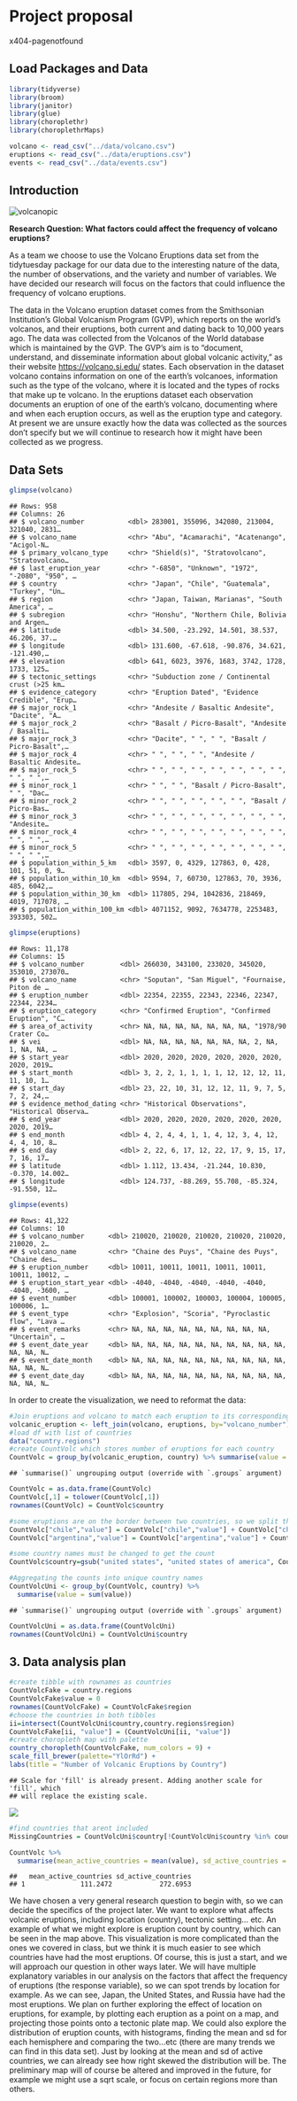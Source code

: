 Project proposal
================
x404-pagenotfound

## Load Packages and Data

``` r
library(tidyverse)
library(broom)
library(janitor)
library(glue)
library(choroplethr)
library(choroplethrMaps)
```

``` r
volcano <- read_csv("../data/volcano.csv")
eruptions <- read_csv("../data/eruptions.csv")
events <- read_csv("../data/events.csv")
```

## Introduction

![volcanopic](images/volcano.jpg)

**Research Question: What factors could affect the frequency of volcano
eruptions?**

As a team we choose to use the Volcano Eruptions data set from the
tidytuesday package for our data due to the interesting nature of the
data, the number of observations, and the variety and number of
variables. We have decided our research will focus on the factors that
could influence the frequency of volcano eruptions.

The data in the Volcano eruption dataset comes from the Smithsonian
Institution’s Global Volcanism Program (GVP), which reports on the
world’s volcanos, and their eruptions, both current and dating back to
10,000 years ago. The data was collected from the Volcanos of the World
database which is maintained by the GVP. The GVP’s aim is to “document,
understand, and disseminate information about global volcanic activity,”
as their website <https://volcano.si.edu/> states. Each observation in
the dataset volcano contains information on one of the earth’s
volcanoes, information such as the type of the volcano, where it is
located and the types of rocks that make up te volcano. In the eruptions
dataset each observation documents an eruption of one of the earth’s
volcano, documenting where and when each eruption occurs, as well as the
eruption type and category. At present we are unsure exactly how the
data was collected as the sources don’t specify but we will continue to
research how it might have been collected as we progress.

## Data Sets

``` r
glimpse(volcano)
```

    ## Rows: 958
    ## Columns: 26
    ## $ volcano_number           <dbl> 283001, 355096, 342080, 213004, 321040, 2831…
    ## $ volcano_name             <chr> "Abu", "Acamarachi", "Acatenango", "Acigol-N…
    ## $ primary_volcano_type     <chr> "Shield(s)", "Stratovolcano", "Stratovolcano…
    ## $ last_eruption_year       <chr> "-6850", "Unknown", "1972", "-2080", "950", …
    ## $ country                  <chr> "Japan", "Chile", "Guatemala", "Turkey", "Un…
    ## $ region                   <chr> "Japan, Taiwan, Marianas", "South America", …
    ## $ subregion                <chr> "Honshu", "Northern Chile, Bolivia and Argen…
    ## $ latitude                 <dbl> 34.500, -23.292, 14.501, 38.537, 46.206, 37.…
    ## $ longitude                <dbl> 131.600, -67.618, -90.876, 34.621, -121.490,…
    ## $ elevation                <dbl> 641, 6023, 3976, 1683, 3742, 1728, 1733, 125…
    ## $ tectonic_settings        <chr> "Subduction zone / Continental crust (>25 km…
    ## $ evidence_category        <chr> "Eruption Dated", "Evidence Credible", "Erup…
    ## $ major_rock_1             <chr> "Andesite / Basaltic Andesite", "Dacite", "A…
    ## $ major_rock_2             <chr> "Basalt / Picro-Basalt", "Andesite / Basalti…
    ## $ major_rock_3             <chr> "Dacite", " ", " ", "Basalt / Picro-Basalt",…
    ## $ major_rock_4             <chr> " ", " ", " ", "Andesite / Basaltic Andesite…
    ## $ major_rock_5             <chr> " ", " ", " ", " ", " ", " ", " ", " ", " ",…
    ## $ minor_rock_1             <chr> " ", " ", "Basalt / Picro-Basalt", " ", "Dac…
    ## $ minor_rock_2             <chr> " ", " ", " ", " ", " ", "Basalt / Picro-Bas…
    ## $ minor_rock_3             <chr> " ", " ", " ", " ", " ", " ", " ", "Andesite…
    ## $ minor_rock_4             <chr> " ", " ", " ", " ", " ", " ", " ", " ", " ",…
    ## $ minor_rock_5             <chr> " ", " ", " ", " ", " ", " ", " ", " ", " ",…
    ## $ population_within_5_km   <dbl> 3597, 0, 4329, 127863, 0, 428, 101, 51, 0, 9…
    ## $ population_within_10_km  <dbl> 9594, 7, 60730, 127863, 70, 3936, 485, 6042,…
    ## $ population_within_30_km  <dbl> 117805, 294, 1042836, 218469, 4019, 717078, …
    ## $ population_within_100_km <dbl> 4071152, 9092, 7634778, 2253483, 393303, 502…

``` r
glimpse(eruptions)
```

    ## Rows: 11,178
    ## Columns: 15
    ## $ volcano_number         <dbl> 266030, 343100, 233020, 345020, 353010, 273070…
    ## $ volcano_name           <chr> "Soputan", "San Miguel", "Fournaise, Piton de …
    ## $ eruption_number        <dbl> 22354, 22355, 22343, 22346, 22347, 22344, 2234…
    ## $ eruption_category      <chr> "Confirmed Eruption", "Confirmed Eruption", "C…
    ## $ area_of_activity       <chr> NA, NA, NA, NA, NA, NA, NA, "1978/90 Crater Co…
    ## $ vei                    <dbl> NA, NA, NA, NA, NA, NA, NA, 2, NA, 1, NA, NA, …
    ## $ start_year             <dbl> 2020, 2020, 2020, 2020, 2020, 2020, 2020, 2019…
    ## $ start_month            <dbl> 3, 2, 2, 1, 1, 1, 1, 12, 12, 12, 11, 11, 10, 1…
    ## $ start_day              <dbl> 23, 22, 10, 31, 12, 12, 11, 9, 7, 5, 7, 2, 24,…
    ## $ evidence_method_dating <chr> "Historical Observations", "Historical Observa…
    ## $ end_year               <dbl> 2020, 2020, 2020, 2020, 2020, 2020, 2020, 2019…
    ## $ end_month              <dbl> 4, 2, 4, 4, 1, 1, 4, 12, 3, 4, 12, 4, 4, 10, 8…
    ## $ end_day                <dbl> 2, 22, 6, 17, 12, 22, 17, 9, 15, 17, 7, 16, 17…
    ## $ latitude               <dbl> 1.112, 13.434, -21.244, 10.830, -0.370, 14.002…
    ## $ longitude              <dbl> 124.737, -88.269, 55.708, -85.324, -91.550, 12…

``` r
glimpse(events)
```

    ## Rows: 41,322
    ## Columns: 10
    ## $ volcano_number      <dbl> 210020, 210020, 210020, 210020, 210020, 210020, 2…
    ## $ volcano_name        <chr> "Chaine des Puys", "Chaine des Puys", "Chaine des…
    ## $ eruption_number     <dbl> 10011, 10011, 10011, 10011, 10011, 10011, 10012, …
    ## $ eruption_start_year <dbl> -4040, -4040, -4040, -4040, -4040, -4040, -3600, …
    ## $ event_number        <dbl> 100001, 100002, 100003, 100004, 100005, 100006, 1…
    ## $ event_type          <chr> "Explosion", "Scoria", "Pyroclastic flow", "Lava …
    ## $ event_remarks       <chr> NA, NA, NA, NA, NA, NA, NA, NA, NA, "Uncertain", …
    ## $ event_date_year     <dbl> NA, NA, NA, NA, NA, NA, NA, NA, NA, NA, NA, NA, N…
    ## $ event_date_month    <dbl> NA, NA, NA, NA, NA, NA, NA, NA, NA, NA, NA, NA, N…
    ## $ event_date_day      <dbl> NA, NA, NA, NA, NA, NA, NA, NA, NA, NA, NA, NA, N…

In order to create the visualization, we need to reformat the data:

``` r
#Join eruptions and volcano to match each eruption to its corresponding volcano
volcanic_eruption <- left_join(volcano, eruptions, by="volcano_number")
#load df with list of countries
data("country.regions")
#create CountVolc which stores number of eruptions for each country
CountVolc = group_by(volcanic_eruption, country) %>% summarise(value = n())
```

    ## `summarise()` ungrouping output (override with `.groups` argument)

``` r
CountVolc = as.data.frame(CountVolc)
CountVolc[,1] = tolower(CountVolc[,1])
rownames(CountVolc) = CountVolc$country

#some eruptions are on the border between two countries, so we split that count between each country
CountVolc["chile","value"] = CountVolc["chile","value"] + CountVolc["chile-argentina","value"]/2
CountVolc["argentina","value"] = CountVolc["argentina","value"] + CountVolc["chile-argentina","value"]/2

#some country names must be changed to get the count
CountVolc$country=gsub("united states", "united states of america", CountVolc$country)

#Aggregating the counts into unique country names
CountVolcUni <- group_by(CountVolc, country) %>%
  summarise(value = sum(value))
```

    ## `summarise()` ungrouping output (override with `.groups` argument)

``` r
CountVolcUni = as.data.frame(CountVolcUni)
rownames(CountVolcUni) = CountVolcUni$country
```

## 3\. Data analysis plan

``` r
#create tibble with rownames as countries
CountVolcFake = country.regions
CountVolcFake$value = 0
rownames(CountVolcFake) = CountVolcFake$region
#choose the countries in both tibbles
ii=intersect(CountVolcUni$country,country.regions$region)
CountVolcFake[ii, "value"] = (CountVolcUni[ii, "value"])
#create choropleth map with palette
country_choropleth(CountVolcFake, num_colors = 9) +
scale_fill_brewer(palette="YlOrRd") +
labs(title = "Number of Volcanic Eruptions by Country")
```

    ## Scale for 'fill' is already present. Adding another scale for 'fill', which
    ## will replace the existing scale.

![](proposal_files/figure-gfm/World-Map-1.png)<!-- -->

``` r
#find countries that arent included
MissingCountries = CountVolcUni$country[!CountVolcUni$country %in% country.regions$region]
```

``` r
CountVolc %>%
  summarise(mean_active_countries = mean(value), sd_active_countries = sd(value))
```

    ##   mean_active_countries sd_active_countries
    ## 1              111.2472            272.6953

We have chosen a very general research question to begin with, so we can
decide the specifics of the project later. We want to explore what
affects volcanic eruptions, including location (country), tectonic
setting… etc. An example of what we might explore is eruption count by
country, which can be seen in the map above. This visualization is more
complicated than the ones we covered in class, but we think it is much
easier to see which countries have had the most eruptions. Of course,
this is just a start, and we will approach our question in other ways
later. We will have multiple explanatory variables in our analysis on
the factors that affect the frequency of eruptions (the response
variable), so we can spot trends by location for example. As we can see,
Japan, the United States, and Russia have had the most eruptions. We
plan on further exploring the effect of location on eruptions, for
example, by plotting each eruption as a point on a map, and projecting
those points onto a tectonic plate map. We could also explore the
distribution of eruption counts, with histograms, finding the mean and
sd for each hemisphere and comparing the two…etc (there are many trends
we can find in this data set). Just by looking at the mean and sd of
active countries, we can already see how right skewed the distribution
will be. The preliminary map will of course be altered and improved in
the future, for example we might use a sqrt scale, or focus on certain
regions more than others.
